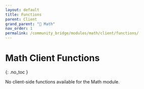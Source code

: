 ```yaml
---
layout: default
title: Functions
parent: Client
grand_parent: "🔢 Math"
nav_order: 1
permalink: /community_bridge/modules/math/client/functions/
---
```


# Math Client Functions
{: .no_toc }

No client-side functions available for the Math module.